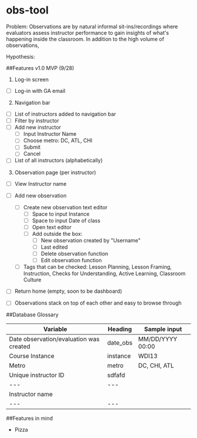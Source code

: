 # obs-tool
Problem: Observations are by natural informal sit-ins/recordings where evaluators assess instructor performance to gain insights of what's happening inside the classroom. In addition to the high volume of observations, 

Hypothesis: 


##Features v1.0 MVP (9/28)
1. Log-in screen
- [ ] Log-in with GA email

2. Navigation bar
- [ ] List of instructors added to navigation bar
- [ ] Filter by instructor
- [ ] Add new instructor
  - [ ] Input Instructor Name
  - [ ] Choose metro: DC, ATL, CHI
  - [ ] Submit
  - [ ] Cancel
- [ ] List of all instructors (alphabetically) 

3. Observation page (per instructor)
- [ ] View Instructor name
- [ ] Add new observation
    - [ ] Create new observation text editor 
        - [ ] Space to input Instance
        - [ ] Space to input Date of class
        - [ ] Open text editor
        - [ ] Add outside the box: 
            - [ ] New observation created by "Username"
            - [ ] Last edited
            - [ ] Delete observation function
            - [ ] Edit observation function
    - [ ] Tags that can be checked: Lesson Planning, Lesson Framing, Instruction, Checks for Understanding, Active Learning, Classroom Culture
- [ ] Return home (empty, soon to be dashboard)
- [ ] Observations stack on top of each other and easy to browse through
 

##Database Glossary

| Variable  | Heading | Sample input
--- | --- | ---
| Date observation/evaluation was created | date_obs | MM/DD/YYYY 00:00 | 
| Course Instance | instance | WDI13 | 
| Metro | metro | DC, CHI, ATL | 
| Unique instructor ID | sdfafd | 
--- | ---
| Instructor name | 
--- | ---



##Features in mind
* Pizza
